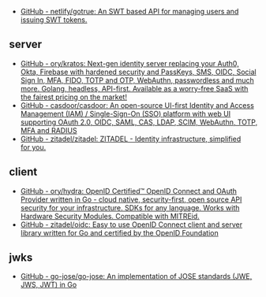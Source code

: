 - [GitHub - netlify/gotrue: An SWT based API for managing users and issuing SWT tokens.](https://github.com/netlify/gotrue)

## server

- [GitHub - ory/kratos: Next-gen identity server replacing your Auth0, Okta, Firebase with hardened security and PassKeys, SMS, OIDC, Social Sign In, MFA, FIDO, TOTP and OTP, WebAuthn, passwordless and much more. Golang, headless, API-first. Available as a worry-free SaaS with the fairest pricing on the market!](https://github.com/ory/kratos)
- [GitHub - casdoor/casdoor: An open-source UI-first Identity and Access Management (IAM) / Single-Sign-On (SSO) platform with web UI supporting OAuth 2.0, OIDC, SAML, CAS, LDAP, SCIM, WebAuthn, TOTP, MFA and RADIUS](https://github.com/casdoor/casdoor)
- [GitHub - zitadel/zitadel: ZITADEL - Identity infrastructure, simplified for you.](https://github.com/zitadel/zitadel)

## client

- [GitHub - ory/hydra: OpenID Certified™ OpenID Connect and OAuth Provider written in Go - cloud native, security-first, open source API security for your infrastructure. SDKs for any language. Works with Hardware Security Modules. Compatible with MITREid.](https://github.com/ory/hydra)
- [GitHub - zitadel/oidc: Easy to use OpenID Connect client and server library written for Go and certified by the OpenID Foundation](https://github.com/zitadel/oidc)

## jwks

- [GitHub - go-jose/go-jose: An implementation of JOSE standards (JWE, JWS, JWT) in Go](https://github.com/go-jose/go-jose)